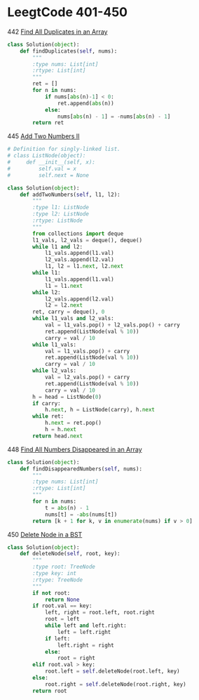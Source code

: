 # LeegtCode 401-450

442 [Find All Duplicates in an Array](https://leetcode.com/problems/find-all-duplicates-in-an-array/description/)
```python
class Solution(object):
    def findDuplicates(self, nums):
        """
        :type nums: List[int]
        :rtype: List[int]
        """
        ret = []
        for n in nums:
            if nums[abs(n)-1] < 0:
                ret.append(abs(n))
            else:
                nums[abs(n) - 1] = -nums[abs(n) - 1]
        return ret
```

445 [Add Two Numbers II](https://leetcode.com/problems/add-two-numbers-ii/description/)
```python
# Definition for singly-linked list.
# class ListNode(object):
#     def __init__(self, x):
#         self.val = x
#         self.next = None

class Solution(object):
    def addTwoNumbers(self, l1, l2):
        """
        :type l1: ListNode
        :type l2: ListNode
        :rtype: ListNode
        """
        from collections import deque
        l1_vals, l2_vals = deque(), deque()
        while l1 and l2:
            l1_vals.append(l1.val)
            l2_vals.append(l2.val)
            l1, l2 = l1.next, l2.next
        while l1:
            l1_vals.append(l1.val)
            l1 = l1.next
        while l2:
            l2_vals.append(l2.val)
            l2 = l2.next
        ret, carry = deque(), 0
        while l1_vals and l2_vals:
            val = l1_vals.pop() + l2_vals.pop() + carry
            ret.append(ListNode(val % 10))
            carry = val / 10
        while l1_vals:
            val = l1_vals.pop() + carry
            ret.append(ListNode(val % 10))
            carry = val / 10
        while l2_vals:
            val = l2_vals.pop() + carry
            ret.append(ListNode(val % 10))
            carry = val / 10
        h = head = ListNode(0)
        if carry:
            h.next, h = ListNode(carry), h.next
        while ret:
            h.next = ret.pop()
            h = h.next
        return head.next
```

448 [Find All Numbers Disappeared in an Array](https://leetcode.com/problems/find-all-numbers-disappeared-in-an-array/description/)
```python
class Solution(object):
    def findDisappearedNumbers(self, nums):
        """
        :type nums: List[int]
        :rtype: List[int]
        """
        for n in nums:
            t = abs(n) - 1
            nums[t] = -abs(nums[t])
        return [k + 1 for k, v in enumerate(nums) if v > 0]
```        

450 [Delete Node in a BST](https://leetcode.com/problems/delete-node-in-a-bst/description/)
```python
class Solution(object):
    def deleteNode(self, root, key):
        """
        :type root: TreeNode
        :type key: int
        :rtype: TreeNode
        """
        if not root:
            return None
        if root.val == key:
            left, right = root.left, root.right
            root = left
            while left and left.right:
                left = left.right
            if left:
                left.right = right
            else:
                root = right
        elif root.val > key:
            root.left = self.deleteNode(root.left, key)
        else:
            root.right = self.deleteNode(root.right, key)
        return root
```
